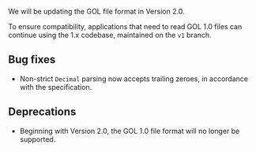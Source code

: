We will be updating the GOL file format in Version 2.0.

To ensure compatibility, applications that need to read GOL 1.0 files can continue using the 1.x codebase, maintained on the `v1` branch.

## Bug fixes

- Non-strict `Decimal` parsing now accepts trailing zeroes, in accordance with the specification.

## Deprecations

- Beginning with Version 2.0, the GOL 1.0 file format will no longer be supported.